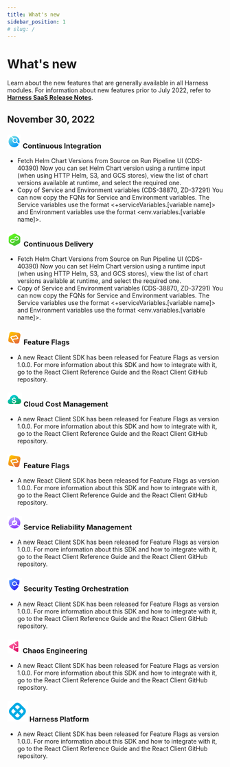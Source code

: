 ```yaml
---
title: What's new
sidebar_position: 1
# slug: /
---
```


# What's new

Learn about the new features that are generally available in all Harness modules.
For information about new features prior to July 2022, refer to [**Harness SaaS Release Notes**](https://docs.harness.io/article/7zkchy5lhj-harness-saa-s-release-notes-2022).

## November 30, 2022

### ![](../static/img/icon_ci_s.svg) <span class="color-ci">Continuous Integration</span>

- Fetch Helm Chart Versions from Source on Run Pipeline UI (CDS-40390)
  Now you can set Helm Chart version using a runtime input (when using HTTP Helm, S3, and GCS stores), view the list of chart versions available at runtime, and select the required one.
- Copy of Service and Environment variables (CDS-38870, ZD-37291)
  You can now copy the FQNs for Service and Environment variables. The Service variables use the format <+serviceVariables.[variable name]> and Environment variables use the format <env.variables.[variable name]>.

### ![](../static/img/icon_cd_s.svg) <span class="color-cd">Continuous Delivery</span>

- Fetch Helm Chart Versions from Source on Run Pipeline UI (CDS-40390)
  Now you can set Helm Chart version using a runtime input (when using HTTP Helm, S3, and GCS stores), view the list of chart versions available at runtime, and select the required one.
- Copy of Service and Environment variables (CDS-38870, ZD-37291)
  You can now copy the FQNs for Service and Environment variables. The Service variables use the format <+serviceVariables.[variable name]> and Environment variables use the format <env.variables.[variable name]>.

### ![](../static/img/icon_ff_s.svg) <span class="color-ff">Feature Flags</span>

- A new React Client SDK has been released for Feature Flags as version 1.0.0. For more information about this SDK and how to integrate with it, go to the React Client Reference Guide and the React Client GitHub repository.

### ![](../static/img/icon_ccm_s.svg) <span class="color-ccm">Cloud Cost Management</span>

- A new React Client SDK has been released for Feature Flags as version 1.0.0. For more information about this SDK and how to integrate with it, go to the React Client Reference Guide and the React Client GitHub repository.

### ![](../static/img/icon_ff_s.svg) <span class="color-ff">Feature Flags</span>

- A new React Client SDK has been released for Feature Flags as version 1.0.0. For more information about this SDK and how to integrate with it, go to the React Client Reference Guide and the React Client GitHub repository.

### ![](../static/img/icon_srm_s.svg) <span class="color-srm">Service Reliability Management</span>

- A new React Client SDK has been released for Feature Flags as version 1.0.0. For more information about this SDK and how to integrate with it, go to the React Client Reference Guide and the React Client GitHub repository.

### ![](../static/img/icon_sto_s.svg) <span class="color-sto">Security Testing Orchestration</span>

- A new React Client SDK has been released for Feature Flags as version 1.0.0. For more information about this SDK and how to integrate with it, go to the React Client Reference Guide and the React Client GitHub repository.

### ![](../static/img/icon_ce_s.svg) <span class="color-ce">Chaos Engineering</span>

- A new React Client SDK has been released for Feature Flags as version 1.0.0. For more information about this SDK and how to integrate with it, go to the React Client Reference Guide and the React Client GitHub repository.

### ![](../static/img/icon_harness_s.svg) Harness Platform

- A new React Client SDK has been released for Feature Flags as version 1.0.0. For more information about this SDK and how to integrate with it, go to the React Client Reference Guide and the React Client GitHub repository.
